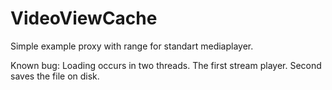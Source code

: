 VideoViewCache
==============

Simple example proxy with range for standart mediaplayer.

Known bug:
Loading occurs in two threads. The first stream player. Second saves the file on disk.

